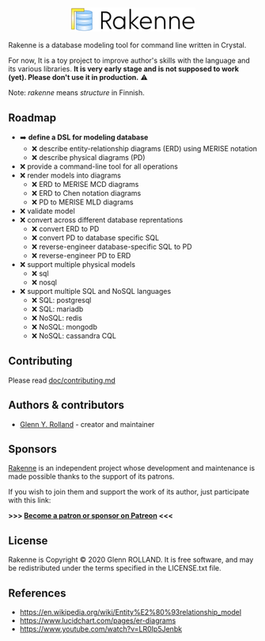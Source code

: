 
# <img src="doc/logo-display-only.svg" width="50%" style="display: block; margin: 0 auto;" alt="Rakenne" />

Rakenne is a database modeling tool for command line written in Crystal.

For now, It is a toy project to improve author's skills with the language and its various libraries. **It is very early stage and is not supposed to work (yet). Please don't use it in production.** :warning:

Note: _rakenne_ means _structure_ in Finnish.

## Roadmap

* :arrow_right: **define a DSL for modeling database**
  * :x: describe entity-relationship diagrams (ERD) using MERISE notation
  * :x: describe physical diagrams (PD)
* :x: provide a command-line tool for all operations
* :x: render models into diagrams
  * :x: ERD to MERISE MCD diagrams
  * :x: ERD to Chen notation diagrams
  * :x: PD to MERISE MLD diagrams
* :x: validate model
* :x: convert across different database reprentations
  * :x: convert ERD to PD
  * :x: convert PD to database specific SQL
  * :x: reverse-engineer database-specific SQL to PD
  * :x: reverse-engineer PD to ERD
* :x: support multiple physical models
  * :x: sql
  * :x: nosql
* :x: support multiple SQL and NoSQL languages
  * :x: SQL: postgresql
  * :x: SQL: mariadb
  * :x: NoSQL: redis
  * :x: NoSQL: mongodb
  * :x: NoSQL: cassandra CQL

## Contributing

Please read [doc/contributing.md](doc/contributing.md)

## Authors & contributors

* [Glenn Y. Rolland](https://github.com/glenux) - creator and maintainer

## Sponsors

[Rakenne](https://github.com/glenux/rakenne) is an independent project whose development and maintenance is made possible thanks to the support of its patrons.

If you wish to join them and support the work of its author, just participate with this link:

**>>> [Become a patron or sponsor on Patreon](https://www.patreon.com/glenux) <<<**

## License

Rakenne is Copyright © 2020 Glenn ROLLAND. It is free software, and may be redistributed under the terms specified in the LICENSE.txt file.

## References

* https://en.wikipedia.org/wiki/Entity%E2%80%93relationship_model
* https://www.lucidchart.com/pages/er-diagrams
* https://www.youtube.com/watch?v=LR0Ip5Jenbk

